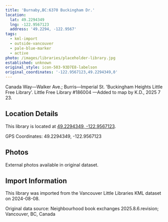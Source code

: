 ```yaml
---
title: 'Burnaby,BC:6370 Buckingham Dr.'
location:
  lat: 49.2294349
  lng: -122.9567123
  address: '49.2294, -122.9567'
tags:
  - kml-import
  - outside-vancouver
  - pale-blue-marker
  - active
photo: /images/libraries/placeholder-library.jpg
established: unknown
original_style: icon-503-93D7E8-labelson
original_coordinates: '-122.9567123,49.2294349,0'
---
```

Canada Way—Walker Ave.; Burris—Imperial St.
'Buckingham Heights Little Free Library'.
Little Free Library #186004
—Added to map by K.D., 2025 7 23.

## Location Details

This library is located at [49.2294349, -122.9567123](https://www.google.com/maps?q=49.2294349,-122.9567123).

GPS Coordinates: 49.2294349, -122.9567123

## Photos

External photos available in original dataset.

## Import Information

This library was imported from the Vancouver Little Libraries KML dataset on 2024-08-08.

Original data source: Neighbourhood book exchanges 2025.8.6.revision; Vancouver, BC, Canada
